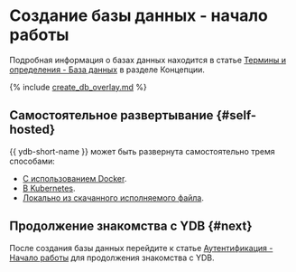 # Создание базы данных - начало работы

Подробная информация о базах данных находится в статье [Термины и определения - База данных](../../concepts/databases.md#database) в разделе Концепции.

{% include [create_db_overlay.md](create_db_overlay.md) %}

## Самостоятельное развертывание {#self-hosted}

{{ ydb-short-name }} может быть развернута самостоятельно тремя способами:

* [С использованием Docker](../self_hosted/ydb_docker.md).
* [В Kubernetes](../../deploy/orchestrated/concepts.md).
* [Локально из скачанного исполняемого файла](../self_hosted/ydb_local.md).

## Продолжение знакомства с YDB {#next}

После создания базы данных перейдите к статье [Аутентификация - Начало работы](../auth.md) для продолжения знакомства с YDB.
